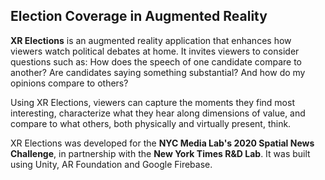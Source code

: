 ## Election Coverage in Augmented Reality

**XR Elections** is an augmented reality application that enhances how viewers watch political debates at home. It invites viewers to consider questions such as: How does the speech of one candidate compare to another? Are candidates saying something substantial? And how do my opinions compare to others? 

Using XR Elections, viewers can capture the moments they find most interesting, characterize what they hear along dimensions of value, and compare to what others, both physically and virtually present, think. 

XR Elections was developed for the **NYC Media Lab's 2020 Spatial News Challenge**, in partnership with the **New York Times R&D Lab**. It was built using Unity, AR Foundation and Google Firebase. 

